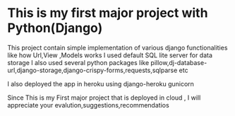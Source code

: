 # This is my first major project with Python(Django) 
This project contain simple implementation of various django functionalities like how Url,View ,Models works 
I used default SQL lite server for data storage 
I also used several python packages like 
pillow,dj-database-url,django-storage,django-crispy-forms,requests,sqlparse etc

I also deployed the app in heroku using 
django-heroku
gunicorn 

Since This is my First major project that is deployed in cloud , I will appreciate your evalution,suggestions,recommendatios 

